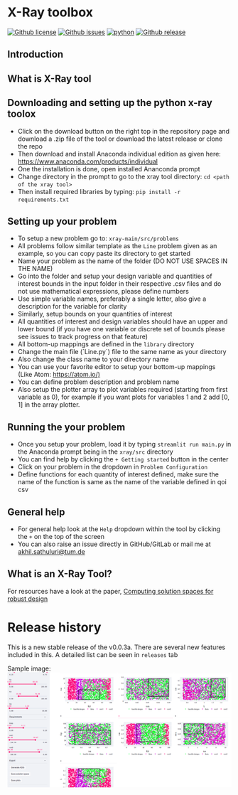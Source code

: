 X-Ray toolbox
========

[![Github license](https://img.shields.io/github/license/akhilsathuluri/x-ray-tool)](https://github.com/akhilsathuluri/x-ray-tool)
[![Github issues](https://img.shields.io/github/issues/akhilsathuluri/x-ray-tool)](https://github.com/akhilsathuluri/x-ray-tool)
[![python](https://img.shields.io/badge/python-3.8-green)](https://github.com/akhilsathuluri/x-ray-tool)
[![Github release](https://img.shields.io/github/release/akhilsathuluri/x-ray-tool)](https://github.com/akhilsathuluri/x-ray-tool/releases)

## Introduction

## What is X-Ray tool

## Downloading and setting up the python x-ray toolox

* Click on the download button on the right top in the repository page and download a .zip file of the tool or download the latest release or clone the repo
* Then download and install Anaconda individual edition as given here: <https://www.anaconda.com/products/individual>
* One the installation is done, open installed Ananconda prompt
* Change directory in the prompt to go to the xray tool directory: `cd <path of the xray tool>`
* Then install required libraries by typing: `pip install -r requirements.txt`
<!-- * Or for minimal installation time use `pip install streamlit, plotly, graphviz,` -->
<!-- * Wait for it to install and your tool is ready to go! -->

## Setting up your problem

* To setup a new problem go to: `xray-main/src/problems`
* All problems follow similar template as the `Line` problem given as an example, so you can copy paste its directory to get started
* Name your problem as the name of the folder (DO NOT USE SPACES IN THE NAME)
* Go into the folder and setup your design variable and quantities of interest bounds in the input folder in their respective .csv files and do not use mathematical expressions, please define numbers
* Use simple variable names, preferably a single letter, also give a description for the variable for clarity
* Similarly, setup bounds on your quantities of interest
* All quantities of interest and design variables should have an upper and lower bound (if you have one variable or discrete set of bounds please see issues to track progress on that feature)
* All bottom-up mappings are defined in the `library` directory
* Change the main file (\`Line.py\`) file to the same name as your directory
* Also change the class name to your directory name
* You can use your favorite editor to setup your bottom-up mappings (Like Atom: <https://atom.io/)>
* You can define problem description and problem name
* Also setup the plotter array to plot variables required (starting from first variable as 0), for example if you want plots for variables 1 and 2 add \[0, 1\] in the array plotter.

## Running the your problem

* Once you setup your problem, load it by typing `streamlit run main.py` in the Anaconda prompt being in the `xray/src` directory
* You can find help by clicking the `+ Getting started` button in the center
* Click on your problem in the dropdown in `Problem Configuration`
* Define functions for each quantity of interest defined, make sure the name of the function is same as the name of the variable defined in qoi csv

## General help
* For general help look at the `Help` dropdown within the tool by clicking the `+` on the top of the screen
* You can also raise an issue directly in GitHub/GitLab or mail me at akhil.sathuluri@tum.de

## What is an X-Ray Tool?
For resources have a look at the paper, [Computing solution spaces for robust design](https://github.com/PhD-TUM/xray-python/files/7787066/file.pdf)


# Release history
This is a new stable release of the v0.0.3a. There are several new features included in this. A detailed list can be seen in `releases` tab
 <!-- X-Ray tool now uses streamlit-1.3.0. The last stable release done on 29-12-2021 -->
<!-- ### Release v0.0.3a: -->
<!-- ### New in v0.0.3a:\n
1. Modularised code for ease of understanding and usage
2. The most awaited "Update" button for the DV and QoI sliders
3. Add images like ADGs or system diagrams by dragging and dropping them into the tool
4. 3D potting of solution spaces
5. Introducing probing `Nominal` design by collapsing the design space, the nominal of the sliders
6. Sample design from the design space (for custom visualisation or processing)
7. All the features from the previous versions are carried on
8. Two examples: Line and Crash Design are included as templates for setting up problems.
Users are encouraged to use the template Line from the current version to set up new problems.
9. A black square now highlights the nominal design
10. Progress update tracker of joblib in terminal using tqdm -->

<!-- ### Release v0.0.2a:
1. Integrated graphviz for ADG generation
2. Generate matrix plots (All DVs vs all DVs)
3. Scatter3d for 3D visualisation between DVs
4. Added an example in "Help" dropdown

### Release v0.0.1a:
1. Loading a given design variable and quantities of interest space
2. Modifying their intervals using sidebar sliders
3. Save obtained solution space plots as pdf
4. Export the solution spaces as csv
5. Load the problem using the problem problem class
6. Plotly interface to activate and deactivate plot elements -->

<!-- ![Solution space design example 2](./screenshots/xray_v0.0.1a_solution.png) -->
Sample image:
![Solution space design example 1](./screenshots/xray_v0.0.1_problem_cropped.png)
